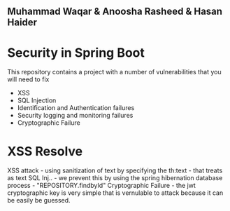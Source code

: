 ## Muhammad Waqar & Anoosha Rasheed & Hasan Haider
# Security in Spring Boot
This repository contains a project with a number of vulnerabilities that you will need to fix

- XSS
- SQL Injection
- Identification and Authentication failures
- Security logging and monitoring failures
- Cryptographic Failure

# XSS Resolve
XSS attack - using sanitization of text by specifying the th:text - that treats as text
SQL Inj..  - we prevent this by using the spring hibernation database process - "REPOSITORY.findbyId"
Cryptographic Failure - the jwt cryptographic key is very simple that is vernulable to attack because it can be easily be guessed.